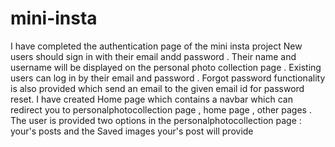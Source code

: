 # mini-insta
I have completed the authentication page of the mini insta project 
New users should sign in with their email andd password . Their name and username will be displayed on the personal photo collection page .
Existing users can log in by their email and password . Forgot password functionality is also provided which send an email to the given email id for password reset.
I have created Home page which contains a navbar which can redirect you to personalphotocollection page , home page , other pages . The user is provided two options in the
personalphotocollection page : your's posts and the Saved images
your's post will provide 
